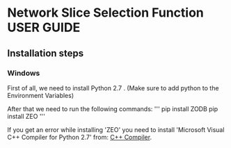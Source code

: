 # Network Slice Selection Function USER GUIDE
## Installation steps
### Windows

First of all, we need to install Python 2.7 . (Make sure to add python to the Environment Variables)

After that we need to run the following commands:
'''
pip install ZODB
pip install ZEO
'''

If you get an error while installing 'ZEO' you need to install 'Microsoft Visual C++ Compiler for Python 2.7' from: [C++ Compiler](https://www.microsoft.com/en-us/download/details.aspx?id=44266).

